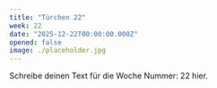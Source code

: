```yaml
---
title: "Türchen 22"
week: 22
date: "2025-12-22T00:00:00.000Z"
opened: false
image: ./placeholder.jpg
---
```


Schreibe deinen Text für die Woche Nummer: 22 hier.
